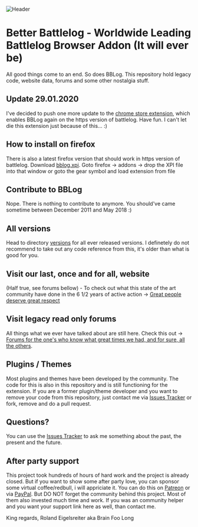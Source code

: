 ![Header](https://github.com/brainfoolong/better-battlelog/raw/master/images/github-header.jpg)

# Better Battlelog - Worldwide Leading Battlelog Browser Addon (It will ever be)

All good things come to an end. So does BBLog. This repository hold legacy code, website data, forums and some other nostalgia stuff.

## Update 29.01.2020

I've decided to push one more update to the [chrome store extension](https://chrome.google.com/webstore/detail/better-battlelog-bblog/kjlfnjepjdmlppapoikepbaabbghofma), which enables BBLog again on the https version of battlelog. Have fun. I can't let die this extension just because of this... :)

## How to install on firefox

There is also a latest firefox version that should work in https version of battlelog.
Download [bblog.xpi](https://github.com/brainfoolong/better-battlelog/raw/master/versions/4.9.3/bblog.xpi).
Goto firefox -> addons -> drop the XPI file into that window or goto the gear symbol and load extension from file


## Contribute to BBLog

Nope. There is nothing to contribute to anymore. You should've came sometime between December 2011 and May 2018 :)

## All versions

Head to directory [versions](https://github.com/brainfoolong/better-battlelog/blob/master/versions) for all ever released versions. I definetely do not recommend to take out any code reference from this, it's older than what is good for you.

## Visit our last, once and for all, website

(Half true, see forums bellow) - To check out what this state of the art community have done in the 6 1/2 years of active action -> [Great people deserve great respect](https://getbblog.com)

## Visit legacy read only forums

All things what we ever have talked about are still here. Check this out -> [Forums for the one's who know what great times we had, and for sure, all the others](https://getbblog.com/forums/sitemap.html).

## Plugins / Themes

Most plugins and themes have been developed by the community. The code for this is also in this repository and is still functioning for the extension. If you are a former plugin/theme developer and you want to remove your code from this repository, just contact me via [Issues Tracker](https://github.com/brainfoolong/better-battlelog/issues) or fork, remove and do a pull request.

## Questions?

You can use the [Issues Tracker](https://github.com/brainfoolong/better-battlelog/issues) to ask me something about the past, the present and the future.

## After party support 

This project took hundreds of hours of hard work and the project is already closed. But if you want to show some after party love, you can sponsor some virtual coffee/redbull, i will appriciate it. You can do this on [Patreon](https://www.patreon.com/brainfoolong) or via [PayPal](https://www.paypal.me/brainfoolong). But DO NOT forget the community behind this project. Most of them also invested much time and work. If you was an community helper and you want your support link here as well, than contact me.

King regards, Roland Eigelsreiter aka Brain Foo Long